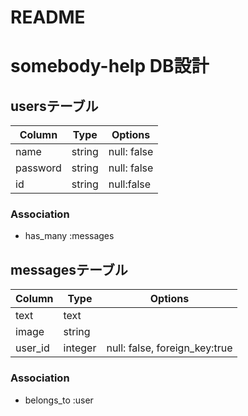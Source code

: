 # README

# somebody-help DB設計
## usersテーブル
|Column|Type|Options|
|------|----|-------|
|name|string|null: false|
|password|string|null: false|
|id|string|null:false|
### Association
- has_many :messages

## messagesテーブル
|Column|Type|Options|
|------|----|-------|
|text|text|
|image|string|
|user_id|integer|null: false, foreign_key:true|
### Association
- belongs_to :user